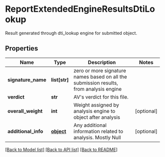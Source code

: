 # ReportExtendedEngineResultsDtiLookup

Result generated through dti_lookup engine for submitted object.
## Properties
Name | Type | Description | Notes
------------ | ------------- | ------------- | -------------
**signature_name** | **list[str]** | zero or more signature names based on all the submission results, from analysis engine | 
**verdict** | **str** | AV&#39;s verdict for this file. | 
**overall_weight** | **int** | Weight assigned by analysis engine to object after analysis | [optional] 
**additional_info** | [**object**](.md) | Any additional information related to analysis. Mostly Null | [optional] 

[[Back to Model list]](../README.md#documentation-for-models) [[Back to API list]](../README.md#documentation-for-api-endpoints) [[Back to README]](../README.md)


